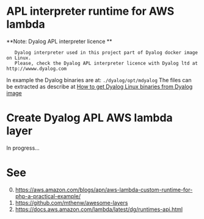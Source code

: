 # APL interpreter runtime for AWS lambda

**Note: Dyalog APL interpreter licence **
```
   Dyalog interpreter used in this project part of Dyalog docker image on Linux. 
   Please, check the Dyalog APL interpreter licence with Dyalog ltd at http://wwww.dyalog.com
```

In example the Dyalog binaries are at: ```./dyalog/opt/mdyalog```
The files can be extracted as describe at [How to get Dyalog Linux binaries from Dyalog image](./GetDyalog.md)

# Create Dyalog APL AWS lambda layer
In progress...

# See
0. <https://aws.amazon.com/blogs/apn/aws-lambda-custom-runtime-for-php-a-practical-example/>
1. <https://github.com/mthenw/awesome-layers>
2. <https://docs.aws.amazon.com/lambda/latest/dg/runtimes-api.html>